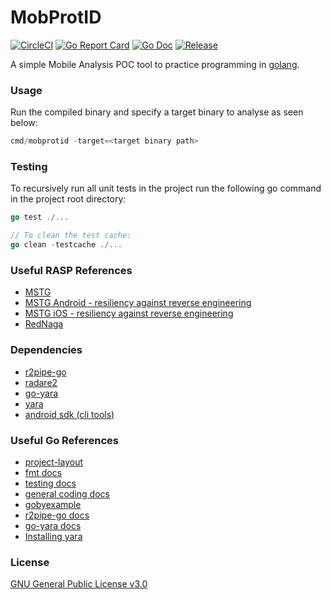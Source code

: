 # MobProtID
[![CircleCI](https://circleci.com/gh/arbitraryrw/MobProtID.svg?style=shield)](https://circleci.com/gh/arbitraryrw/MobProtID)
[![Go Report Card](https://goreportcard.com/badge/github.com/arbitraryrw/MobProtID?style=flat-square)](https://goreportcard.com/report/github.com/arbitraryrw/MobProtID)
[![Go Doc](https://img.shields.io/badge/godoc-reference-blue.svg?style=flat-square)](http://godoc.org/github.com/arbitraryrw/MobProtID)
[![Release](https://img.shields.io/github/release/golang-standards/project-layout.svg?style=flat-square)](https://github.com/arbitraryrw/MobProtID/releases/latest)

A simple Mobile Analysis POC tool to practice programming in [golang](https://golang.org/doc/code.html).

### Usage
Run the compiled binary and specify a target binary to analyse as seen below:

```go
cmd/mobprotid -target=<target binary path>
```

### Testing
To recursively run all unit tests in the project run the following go command in the project root directory:

```go
go test ./...

// To clean the test cache:
go clean -testcache ./...
```

### Useful RASP References
- [MSTG](https://mobile-security.gitbook.io/mobile-security-testing-guide/)
- [MSTG Android - resiliency against reverse engineering](https://mobile-security.gitbook.io/mobile-security-testing-guide/android-testing-guide/0x05j-testing-resiliency-against-reverse-engineering)
- [MSTG iOS - resiliency against reverse engineering](https://mobile-security.gitbook.io/mobile-security-testing-guide/ios-testing-guide/0x06j-testing-resiliency-against-reverse-engineering)
- [RedNaga](https://rednaga.io/)

### Dependencies
- [r2pipe-go](https://github.com/radareorg/radare2-r2pipe/tree/master/go)
- [radare2](https://github.com/radareorg/radare2)
- [go-yara](https://github.com/hillu/go-yara)
- [yara](https://virustotal.github.io/yara/)
- [android sdk (cli tools)](https://developer.android.com/studio/index.html#command-tools)

### Useful Go References
- [project-layout](https://github.com/golang-standards/project-layout)
- [fmt docs](https://golang.org/pkg/fmt/)
- [testing docs](https://golang.org/pkg/testing/)
- [general coding docs](https://golang.org/doc/code.html)
- [gobyexample](https://gobyexample.com/)
- [r2pipe-go docs](https://godoc.org/github.com/radare/r2pipe-go)
- [go-yara docs](https://godoc.org/github.com/hillu/go-yara)
- [Installing yara](https://yara.readthedocs.io/en/stable/gettingstarted.html)

### License
[GNU General Public License v3.0](https://github.com/arbitraryrw/MobProtID/blob/master/LICENSE)